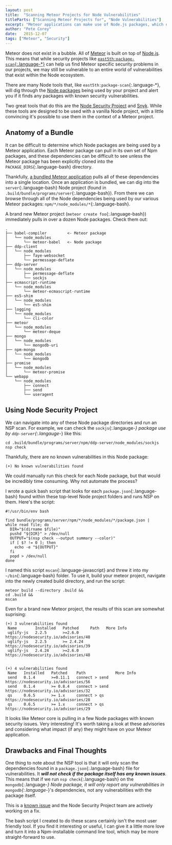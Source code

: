 ```yaml
---
layout: post
title:  "Scanning Meteor Projects for Node Vulnerabilities"
titleParts: ["Scanning Meteor Projects for", "Node Vulnerabilities"]
excerpt: "Meteor applications can make use of Node.js packages, which opens them up to a world of vulnerabilities. Protect yourself by learning how to scan those packages for known vulnerabilities."
author: "Pete Corey"
date:   2015-12-07
tags: ["Meteor", "Security"]
---
```


Meteor does not exist in a bubble. All of [Meteor](https://www.meteor.com/) is built on top of [Node.js](https://nodejs.org/en/). This means that while security projects like [`east5th:package-scan`{:.language-*}](https://github.com/East5th/package-scan) can help us find Meteor specific security problems in our projects, we may still be vulnerable to an entire world of vulnerabilities that exist within the Node ecosystem.

There are many Node tools that, like `east5th:package-scan`{:.language-*}, will dig through the [Node packages](https://www.npmjs.com/) being used by your project and alert you if it finds any packages with known security vulnerabilities.

Two great tools that do this are the [Node Security Project](https://nodesecurity.io/) and [Snyk](https://snyk.io/). While these tools are designed to be used with a vanilla Node project, with a little convincing it's possible to use them in the context of a Meteor project.

## Anatomy of a Bundle

It can be difficult to determine which Node packages are being used by a Meteor application. Each Meteor package can pull in its own set of Npm packages, and these dependencies can be difficult to see unless the Meteor package has been explicitly cloned into the `PACKAGE_DIRS`{:.language-bash} directory.

Thankfully, [a bundled Meteor application](http://docs.meteor.com/#/full/meteorbuild) pulls all of these dependencies into a single location. Once an application is bundled, we can dig into the `server`{:.language-bash} Node project (found in `.build/bundle/programs/server`{:.language-bash}). From there we can browse through all of the Node dependencies being used by our various Meteor packages: `npm/*/node_modules/*`{:.language-bash}.

A brand new Meteor project (`meteor create foo`{:.language-bash}) immediately pulls in over a dozen Node packages. Check them out:

<pre class="language-bash"><code class="language-bash">.
├── babel-compiler         <- Meteor package
│   └── node_modules
│       └── meteor-babel   <- Node package
├── ddp-client
│   └── node_modules
│       ├── faye-websocket
│       └── permessage-deflate
├── ddp-server
│   └── node_modules
│       ├── permessage-deflate
│       └── sockjs
├── ecmascript-runtime
│   └── node_modules
│       └── meteor-ecmascript-runtime
├── es5-shim
│   └── node_modules
│       └── es5-shim
├── logging
│   └── node_modules
│       └── cli-color
├── meteor
│   └── node_modules
│       └── meteor-deque
├── mongo
│   └── node_modules
│       └── mongodb-uri
├── npm-mongo
│   └── node_modules
│       └── mongodb
├── promise
│   └── node_modules
│       └── meteor-promise
└── webapp
    └── node_modules
        ├── connect
        ├── send
        └── useragent
</code></pre>

## Using Node Security Project

We can navigate into any of these Node package directories and run an NSP scan. For example, we can check the `sockjs`{:.langauge-*} package use by `ddp-server`{:.langauge-*} like this:

<pre class="language-bash"><code class="language-bash">cd .build/bundle/programs/server/npm/ddp-server/node_modules/sockjs
nsp check
</code></pre>

Thankfully, there are no known vulnerabilities in this Node package:

<pre class="language-bash"><code class="language-bash">(+) No known vulnerabilities found
</code></pre>

We could manually run this check for each Node package, but that would be incredibly time consuming. Why not automate the process?

I wrote a quick bash script that looks for each `package.json`{:.language-bash} found within these top-level Node project folders and runs NSP on them. Here's the script:

<pre class="language-bash"><code class="language-bash">#!/usr/bin/env bash

find bundle/programs/server/npm/*/node_modules/*/package.json |
while read file; do
  DIR="$(dirname $file)"
  pushd "${DIR}" > /dev/null
  OUTPUT="$(nsp check --output summary --color)"
  if [ $? != 0 ]; then
    echo -e "${OUTPUT}"
  fi
  popd > /dev/null
done
</code></pre>

I named this script `mscan`{:.language-javascript} and threw it into my `~/bin`{:.language-bash} folder. To use it, build your meteor project, navigate into the newly created build directory, and run the script:

<pre class="language-bash"><code class="language-bash">meteor build --directory .build &&
cd .build &&
mscan
</code></pre>

Even for a brand new Meteor project, the results of this scan are somewhat suprising:

<pre class="language-bash"><code class="language-bash">(+) 3 vulnerabilities found
 Name        Installed   Patched     Path   More Info
 uglify-js   2.2.5       >=2.6.0            https://nodesecurity.io/advisories/48
 uglify-js   2.2.5       >= 2.4.24          https://nodesecurity.io/advisories/39
 uglify-js   2.4.24      >=2.6.0            https://nodesecurity.io/advisories/48


(+) 4 vulnerabilities found
 Name   Installed   Patched    Path             More Info
 send   0.1.4       >=0.11.1   connect > send   https://nodesecurity.io/advisories/56
 send   0.1.4       >= 0.8.4   connect > send   https://nodesecurity.io/advisories/32
 qs     0.6.5       >= 1.x     connect > qs     https://nodesecurity.io/advisories/28
 qs     0.6.5       >= 1.x     connect > qs     https://nodesecurity.io/advisories/29
</code></pre>

It looks like Meteor core is pulling in a few Node packages with known security issues. Very interesting! It's worth taking a look at these advisories and considering what impact (if any) they might have on your Meteor application.

## Drawbacks and Final Thoughts

One thing to note about the NSP tool is that it will only scan the dependencies found in a `package.json`{:.language-bash} file for vulnerabilities. It ___will not check if the package itself has any known issues___. This means that if we run `nsp check`{:.language-bash} on the `mongodb`{:.language-*} Node package, it will only report any vulnerabilities in `mongodb`{:.language-*}'s dependencies, not any vulnerabilities with the package itself.

This is a [known issue](https://github.com/nodesecurity/nsp/issues/67) and the Node Security Project team are actively working on a fix.

The bash script I created to do these scans certainly isn't the most user friendly tool. If you find it interesting or useful, I can give it a little more love and turn it into a Npm-installable command line tool, which may be more straight-forward to use.

